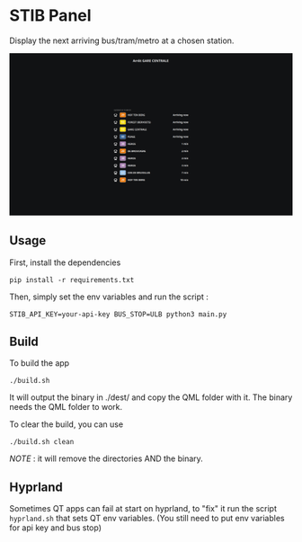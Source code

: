 # STIB Panel

Display the next arriving bus/tram/metro at a chosen station.

![Screenshot](./Screenshot.jpg)

## Usage

First, install the dependencies
```
pip install -r requirements.txt
```

Then, simply set the env variables and run the script :
```
STIB_API_KEY=your-api-key BUS_STOP=ULB python3 main.py
```

## Build

To build the app
```
./build.sh
```
It will output the binary in ./dest/ and copy the QML folder with it.
The binary needs the QML folder to work.

To clear the build, you can use
```
./build.sh clean
```
*NOTE* : it will remove the directories AND the binary.

## Hyprland

Sometimes QT apps can fail at start on hyprland, to "fix" it run the script `hyprland.sh` that sets QT env variables. (You still need to put env variables for api key and bus stop)